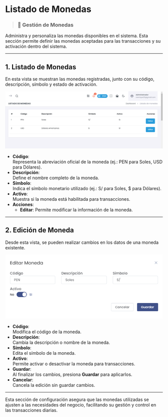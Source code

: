 # Listado de Monedas  
> ### 💱 Gestión de Monedas  
Administra y personaliza las monedas disponibles en el sistema. Esta sección permite definir las monedas aceptadas para las transacciones y su activación dentro del sistema.

---

## 1. Listado de Monedas
En esta vista se muestran las monedas registradas, junto con su código, descripción, símbolo y estado de activación.

![Listado de Monedas](img/listado_monedas.png)  

- **Código**:  
  Representa la abreviación oficial de la moneda (ej.: PEN para Soles, USD para Dólares).  
- **Descripción**:  
  Define el nombre completo de la moneda.  
- **Símbolo**:  
  Indica el símbolo monetario utilizado (ej.: S/ para Soles, $ para Dólares).  
- **Activo**:  
  Muestra si la moneda está habilitada para transacciones.  
- **Acciones**:  
  - **Editar**: Permite modificar la información de la moneda.

---

## 2. Edición de Moneda
Desde esta vista, se pueden realizar cambios en los datos de una moneda existente.

![Editar Moneda](img/editar_moneda.png)  

- **Código**:  
  Modifica el código de la moneda.  
- **Descripción**:  
  Cambia la descripción o nombre de la moneda.  
- **Símbolo**:  
  Edita el símbolo de la moneda.  
- **Activo**:  
  Permite activar o desactivar la moneda para transacciones.  
- **Guardar**:  
  Al finalizar los cambios, presiona **Guardar** para aplicarlos.  
- **Cancelar**:  
  Cancela la edición sin guardar cambios.

---

Esta sección de configuración asegura que las monedas utilizadas se ajusten a las necesidades del negocio, facilitando su gestión y control en las transacciones diarias.
